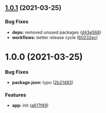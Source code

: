 ## [1.0.1](https://github.com/bamdadsabbagh/sass-reset/compare/v1.0.0...v1.0.1) (2021-03-25)


### Bug Fixes

* **deps:** removed unused packages ([d43e568](https://github.com/bamdadsabbagh/sass-reset/commit/d43e568e298f81e34acf83c0c481e80d2901b3c8))
* **workflows:** better release cycle ([60232ec](https://github.com/bamdadsabbagh/sass-reset/commit/60232ec8a0b0998f627766e29f987fa27c1e41fa))

# 1.0.0 (2021-03-25)


### Bug Fixes

* **package.json:** typo ([2b21483](https://github.com/bamdadsabbagh/sass-reset/commit/2b21483c0085f87b9efa286472fba86e6db79032))


### Features

* **app:** init ([a617f49](https://github.com/bamdadsabbagh/sass-reset/commit/a617f49c0d9e54184e7b1d47947ec227839a3844))
